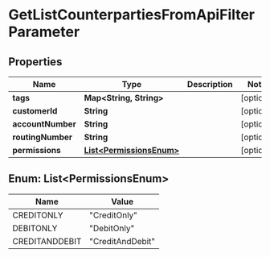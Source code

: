 

# GetListCounterpartiesFromApiFilterParameter


## Properties

| Name | Type | Description | Notes |
|------------ | ------------- | ------------- | -------------|
|**tags** | **Map&lt;String, String&gt;** |  |  [optional] |
|**customerId** | **String** |  |  [optional] |
|**accountNumber** | **String** |  |  [optional] |
|**routingNumber** | **String** |  |  [optional] |
|**permissions** | [**List&lt;PermissionsEnum&gt;**](#List&lt;PermissionsEnum&gt;) |  |  [optional] |



## Enum: List&lt;PermissionsEnum&gt;

| Name | Value |
|---- | -----|
| CREDITONLY | &quot;CreditOnly&quot; |
| DEBITONLY | &quot;DebitOnly&quot; |
| CREDITANDDEBIT | &quot;CreditAndDebit&quot; |



